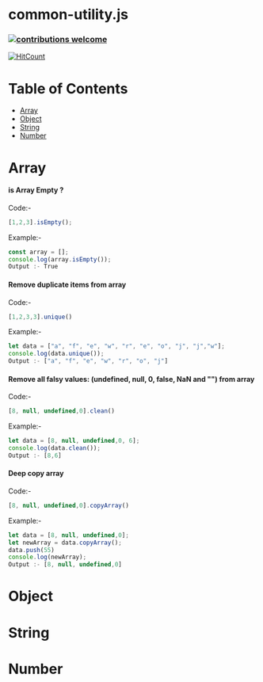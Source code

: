 # common-utility.js

### [![contributions welcome](https://img.shields.io/badge/contributions-welcome-brightgreen.svg?style=flat)](https://github.com/rao123dk/common-utility.js/issues)

[![HitCount](http://hits.dwyl.io/rao123dk/common-utilityjs.svg)](http://hits.dwyl.io/rao123dk/common-utilityjs)



# Table of Contents
 * [Array](#array)
 * [Object](#object)
 * [String](#string)
 * [Number](#number)

 # Array
#### is Array Empty ?
Code:-
```javascript
[1,2,3].isEmpty();
```
Example:-
```javascript
const array = [];
console.log(array.isEmpty());
Output :- True
```
#### Remove duplicate items from array
Code:-
```javascript
[1,2,3,3].unique()
```
Example:-
```javascript
let data = ["a", "f", "e", "w", "r", "e", "o", "j", "j","w"];
console.log(data.unique());
Output :- ["a", "f", "e", "w", "r", "o", "j"]
```

#### Remove all falsy values: (undefined, null, 0, false, NaN and "") from array
Code:-
```javascript
[8, null, undefined,0].clean()
```
Example:-
```javascript
let data = [8, null, undefined,0, 6];
console.log(data.clean());
Output :- [8,6]
```

#### Deep copy array
Code:-
```javascript
[8, null, undefined,0].copyArray()
```
Example:-
```javascript
let data = [8, null, undefined,0];
let newArray = data.copyArray();
data.push(55)
console.log(newArray);
Output :- [8, null, undefined,0]
```


 # Object


 # String

 # Number

